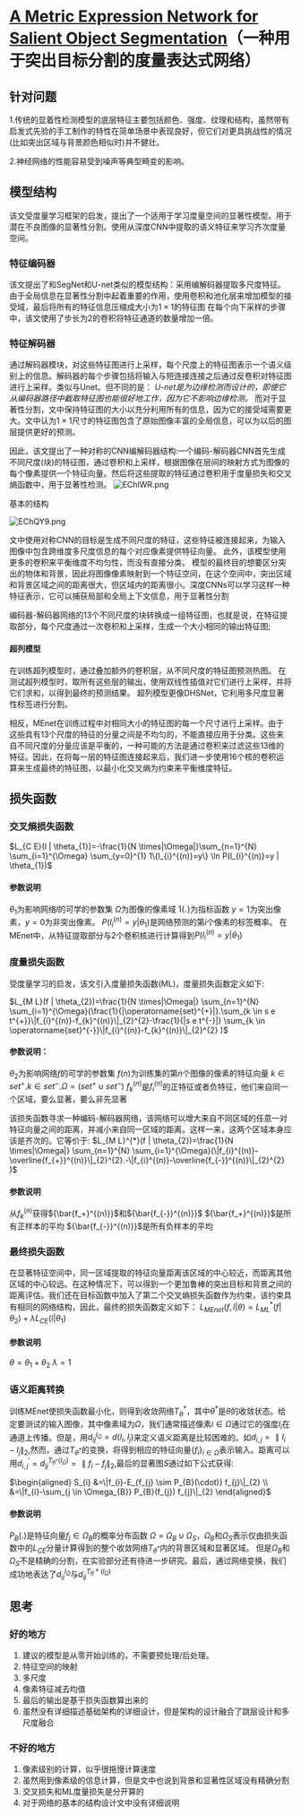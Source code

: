 

# [A Metric Expression Network for Salient Object Segmentation](https://arxiv.org/pdf/1805.05638.pdf)（一种用于突出目标分割的度量表达式网络）

## 针对问题

1.传统的显着性检测模型的底层特征主要包括颜色、强度、纹理和结构，虽然带有启发式先验的手工制作的特性在简单场景中表现良好，但它们对更具挑战性的情况(比如突出区域与背景颜色相似时)并不健壮。

2.神经网络的性能容易受到噪声等典型畸变的影响。

## 模型结构

该文受度量学习框架的启发，提出了一个适用于学习度量空间的显著性模型。用于潜在不良图像的显著性分割。使用从深度CNN中提取的语义特征来学习齐次度量空间。

### 特征编码器

该文提出了和SegNet和U-net类似的模型结构：采用编解码器提取多尺度特征。由于全局信息在显著性分割中起着重要的作用，使用卷积和池化层来增加模型的接受域，最后将所有的特征信息压缩成大小为$1\times1$的特征图
在每个向下采样的步骤中，该文使用了步长为2的卷积将特征通道的数量增加一倍。

### 特征解码器

通过解码器模块，对这些特征图进行上采样，每个尺度上的特征图表示一个语义级别上的信息。解码器的每个步骤包括将输入与短连接连接之后通过反卷积对特征图进行上采样。类似与Unet。但不同的是：
*U-net是为边缘检测而设计的，即使它从编码器路径中截取特征图也能很好地工作，因为它不影响边缘检测。*
而对于显著性分割，文中保持特征图的大小以充分利用所有的信息，因为它的接受域需要更大。文中认为$1\times1$尺寸的特征图包含了原始图像丰富的全局信息，可以为以后的图层提供更好的预测。

因此，该文提出了一种对称的CNN编解码器结构:一个编码-解码器CNN首先生成不同尺度(块)的特征图，通过卷积和上采样，根据图像在层间的映射方式为图像的每个像素提供一个特征向量。然后将这些提取的特征通过卷积用于度量损失和交叉熵函数中，用于显著性检测。
![EChlWR.png](https://s2.ax1x.com/2019/04/20/EChlWR.png)

基本的结构

![EChQY9.png](https://s2.ax1x.com/2019/04/20/EChQY9.png)

文中使用对称CNN的目标是生成不同尺度的特征，这些特征被连接起来，为输入图像中包含跨维度多尺度信息的每个对应像素提供特征向量。
此外，该模型使用更多的卷积来平衡维度不均匀性，而没有直接分类。
模型的最终目的想要区分突出的物体和背景，因此将图像像素映射到一个特征空间，在这个空间中，突出区域和背景区域之间的距离很大，但区域内的距离很小。深度CNNs可以学习这样一种特征表示，它可以捕获局部和全局上下文信息，用于显著性分割

编码器-解码器网络的13个不同尺度的块转换成一组特征图，也就是说，在特征提取部分，每个尺度通过一次卷积和上采样，生成一个大小相同的输出特征图;

#### 超列模型

在训练超列模型时，通过叠加额外的卷积层，从不同尺度的特征图预测热图。
在测试超列模型时，取所有这些层的输出，使用双线性插值对它们进行上采样，并将它们求和，以得到最终的预测结果。
超列模型更像DHSNet，它利用多尺度显著性标签进行分割。

相反，MEnet在训练过程中对相同大小的特征图的每一个尺寸进行上采样。由于这些具有13个尺度的特征的分量之间是不均匀的，不能直接应用于分类。这些来自不同尺度的分量应该是平衡的，一种可能的方法是通过卷积来过滤这些13维的特征。因此，在将每一层的特征图连接起来后，我们进一步使用16个核的卷积运算来生成最终的特征图，以最小化交叉熵为约束来平衡维度特征。

## 损失函数
### 交叉熵损失函数

$L_{C E}(l | \theta_{1})=-\frac{1}{N \times|\Omega|}\sum_{n=1}^{N} \sum_{i=1}^{\Omega} \sum_{y=0}^{1} 1\{l_{i}^{(n)}=y\} \ln P(l_{i}^{(n)}=y | \theta_{1})$

#### 参数说明
$\theta_1$为影响网络$l$的可学的参数集
$\Omega$为图像的像素域
$1\{.\}$为指标函数
$y=1$为突出像素，$y=0$为非突出像素。
$P(l_{i}^{(n)}=y | \theta_{1})$是网络预测的第$i$个像素的标签概率。
在MEnet中，从特征提取部分与2个卷积核进行计算得到$P(l_{i}^{(n)}=y | \theta_{1})$

### 度量损失函数
受度量学习的启发，该文引入度量损失函数(ML)，度量损失函数定义如下:

$L_{M L}(f | \theta_{2})=\frac{1}{N \times|\Omega|} \sum_{n=1}^{N} \sum_{i=1}^{\Omega}(\frac{1}{|\operatorname{set}^{+}|}.\sum_{k \in s e t^{+}}\|f_{i}^{(n)}-f_{k}^{(n)}\|_{2}^{2}-\frac{1}{|s e t^{-}|} \sum_{k \in \operatorname{set}^{-}}\|f_{i}^{(n)}-f_{k}^{(n)}\|_{2}^{2} )$

#### 参数说明：

$\theta_2$为影响网络${f}$的可学的参数集
${f(n)}$为训练集的第${n}$个图像的像素的特征向量
${k\in{set^+}}$.${k\in{set^-}}$.$\Omega=(set^+\cup set^-)$
${f_k}^{(n)}$是${f_i}^{(n)}$的正特征或者负特征，他们来自同一个区域，要么显著，要么非先显著

该损失函数寻求一种编码-解码器网络，该网络可以增大来自不同区域的任意一对特征向量之间的距离，并减小来自同一区域的距离。这样一来，这两个区域本身应该是齐次的。它等价于:
$L_{M L}^{*}(f | \theta_{2})=\frac{1}{N \times|\Omega|} \sum_{n=1}^{N} \sum_{i=1}^{\Omega}(\|f_{i}^{(n)}-\overline{f_{+}}^{(n)}\|_{2}^{2}.-\|f_{i}^{(n)}-\overline{f_{-}}^{(n)}\|_{2}^{2} )$

#### 参数说明

从${f_k}^{(n)}$获得${\bar{f_+}^{(n)}}$和${\bar{f_{-}}^{(n)}}$
${\bar{f_+}^{(n)}}$是所有正样本的平均
${\bar{f_{-}}^{(n)}}$是所有负样本的平均

### 最终损失函数
在显著特征空间中，同一区域提取的特征向量距离该区域的中心较近，而距离其他区域的中心较远。在这种情况下，可以得到一个更加鲁棒的突出目标和背景之间的距离评估。我们还在目标函数中加入了第二个交叉熵损失函数作为约束，该约束具有相同的网络结构，因此，最终的损失函数定义如下：
${L_{MEnet}({f,l|\theta})}={L_{ML}^{*}}({f}|\theta_2)+\lambda{L_{CE}(l|\theta_1)}$

#### 参数说明

$\theta=\theta_1+\theta_2$
$\lambda=1$

### 语义距离转换
训练MEnet使损失函数最小化，则得到收敛网络$T_\theta^*$，其中$\theta^*$是$\theta$的收敛状态。给定要测试的输入图像，其中像素域为$\Omega$，我们通常描述像素$i\in\Omega$通过它的强度$I_i$在通道上传播。但是，用$d_{ij}^{I_\Omega}=d(I_i,I_j)$来定义语义距离是比较困难的。如$d_{i,j}=\parallel{I_i-I_j}\parallel_2$,然而，通过$T_{\theta^*}$的变换，将得到相应的特征向量$\{f_i\}_{i\in\Omega}$表示输入。距离可以用$d_{i,j}^{'}=d_{ij}^{T_{\theta^*}(I_\Omega)}=\parallel{f_i-f_j}\parallel_2$,最后的显著图$S$通过如下公式获得:

$\begin{aligned} S_{i} &=\|f_{i}-E_{f_{j} \sim P_{B}(\cdot)} f_{j}\|_{2} \\ &=\|f_{i}-\sum_{j \in \Omega_{B}} P_{B}(f_{j}) f_{j}\|_{2} \end{aligned}$

#### 参数说明
$P_B(.)$是特征向量$f_j\in\Omega_B$的概率分布函数
$\Omega=\Omega_B\cup\Omega_S$，$\Omega_B$和$\Omega_S$表示仅由损失函数中的$L_{CE}$分量计算得到的整个收敛网络$T_{\theta^*}$内的背景区域和显著区域。
但是$\Omega_B$和$\Omega_S$不是精确的分割，在实验部分还有待进一步研究。最后，通过网络变换，我们成功地表达了$d_{ij}^{I_\Omega}$与$d_{ij}^{T_{\theta}*(I_\Omega)}$

## 思考
### 好的地方
1. 建议的模型是从零开始训练的，不需要预处理/后处理。
2. 特征空间的映射
3. 多尺度
4. 像素特征减去均值
5. 最后的输出是基于损失函数算出来的
6. 虽然没有详细描述基础架构的详细设计，但是架构的设计融合了跳层设计和多尺度融合

### 不好的地方
1. 像素级别的计算，似乎很拖慢计算速度
2. 虽然用到像素级的信息计算，但是文中也说到背景和显著性区域没有精确分割
3. 交叉损失和ML度量损失是分开算的
4. 对于网络的基本的结构设计文中没有详细说明
